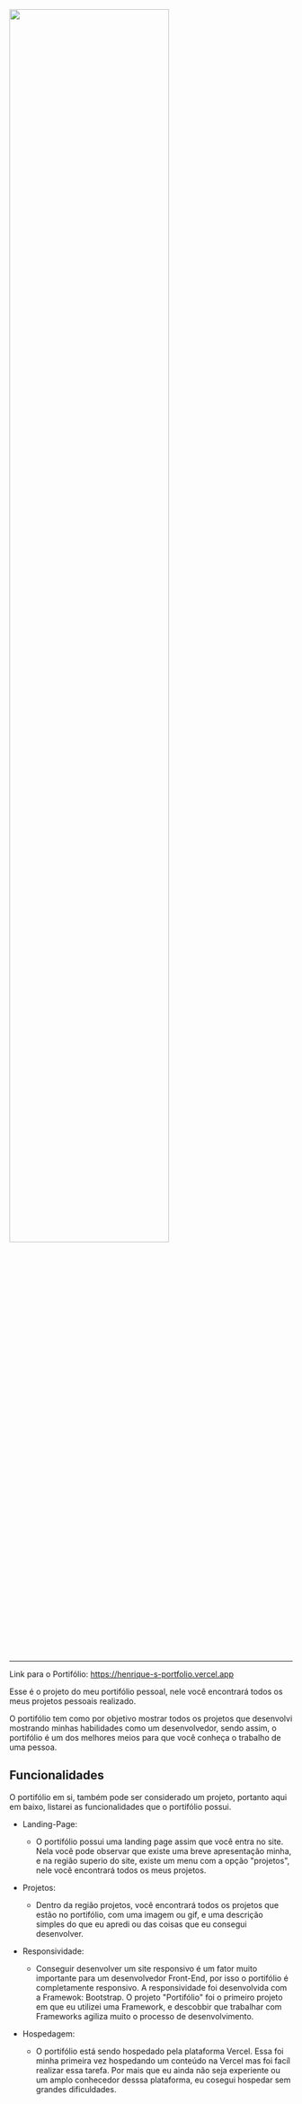 <img src="https://www.sustentare-es.com.br/wp-content/uploads/2019/04/Portf%C3%B3lio.png" width="75%">

---

Link para o Portifólio: https://henrique-s-portfolio.vercel.app

Esse é o projeto do meu portifólio pessoal, nele você encontrará todos os meus projetos pessoais realizado.

O portifólio tem como por objetivo mostrar todos os projetos que desenvolvi mostrando minhas habilidades como um desenvolvedor, sendo assim, o portifólio é um dos melhores meios para que você conheça o trabalho de uma pessoa.

## Funcionalidades

O portifólio em si, também pode ser considerado um projeto, portanto aqui em baixo, listarei as funcionalidades que o portifólio possui.

- Landing-Page:
    - O portifólio possui uma landing page assim que você entra no site. Nela você pode observar que existe uma breve apresentação minha, e na região superio do site, existe um menu com a opção "projetos", nele você encontrará todos os meus projetos.

- Projetos:
    - Dentro da região projetos, você encontrará todos os projetos que estão no portifólio, com uma imagem ou gif, e uma descrição simples do que eu apredi ou das coisas que eu consegui desenvolver.

- Responsividade:
    - Conseguir desenvolver um site responsivo é um fator muito importante para um desenvolvedor Front-End, por isso o portifólio é completamente responsivo. A responsividade foi desenvolvida com a Framewok: Bootstrap. O projeto "Portifólio" foi o primeiro projeto em que eu utilizei uma Framework, e descobbir que trabalhar com Frameworks agiliza muito o processo de desenvolvimento.

- Hospedagem:
    - O portifólio está sendo hospedado pela plataforma Vercel. Essa foi minha primeira vez hospedando um conteúdo na Vercel mas foi facíl realizar essa tarefa. Por mais que eu ainda não seja experiente ou um amplo conhecedor desssa plataforma, eu cosegui hospedar sem grandes dificuldades.

